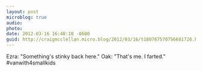 ```yaml
---
layout: post
microblog: true
audio: 
photo: 
date: 2012-03-16 16:48:10 -0600
guid: http://craigmcclellan.micro.blog/2012/03/16/t180787570756681728.html
---
```

Ezra: "Something's stinky back here."
Oak: "That's me. I farted."
#vanwith4smallkids
